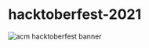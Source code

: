 # hacktoberfest-2021

![acm hacktoberfest banner](https://github.com/uscacm/hacktoberfest-2021/blob/main/media/hacktoberfest-banner.png?raw=true)
